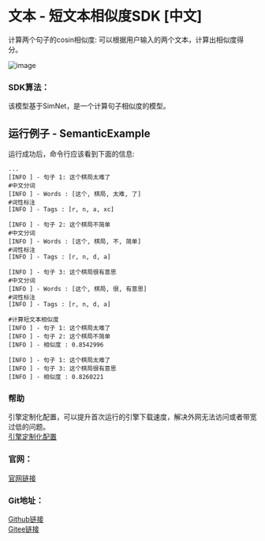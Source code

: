 # 文本 - 短文本相似度SDK [中文]
计算两个句子的cosin相似度:
可以根据用户输入的两个文本，计算出相似度得分。

![image](https://aias-home.oss-cn-beijing.aliyuncs.com/AIAS/nlp_sdks/Universal-Sentence-Encoder.png)

### SDK算法：
该模型基于SimNet，是一个计算句子相似度的模型。

## 运行例子 - SemanticExample
运行成功后，命令行应该看到下面的信息:
```text
...
[INFO ] - 句子 1: 这个棋局太难了
#中文分词
[INFO ] - Words : [这个, 棋局, 太难, 了]
#词性标注
[INFO ] - Tags : [r, n, a, xc]

[INFO ] - 句子 2: 这个棋局不简单
#中文分词
[INFO ] - Words : [这个, 棋局, 不, 简单]
#词性标注
[INFO ] - Tags : [r, n, d, a]

[INFO ] - 句子 3: 这个棋局很有意思
#中文分词
[INFO ] - Words : [这个, 棋局, 很, 有意思]
#词性标注
[INFO ] - Tags : [r, n, d, a]

#计算短文本相似度
[INFO ] - 句子 1: 这个棋局太难了
[INFO ] - 句子 2: 这个棋局不简单
[INFO ] - 相似度 : 0.8542996

[INFO ] - 句子 1: 这个棋局太难了
[INFO ] - 句子 3: 这个棋局很有意思
[INFO ] - 相似度 : 0.8260221

```
### 帮助 
引擎定制化配置，可以提升首次运行的引擎下载速度，解决外网无法访问或者带宽过低的问题。         
[引擎定制化配置](http://aias.top/engine_cpu.html)

### 官网：
[官网链接](http://www.aias.top/)

### Git地址：   
[Github链接](https://github.com/mymagicpower/AIAS)    
[Gitee链接](https://gitee.com/mymagicpower/AIAS)   